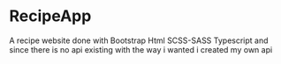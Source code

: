 # RecipeApp
A recipe website done with Bootstrap Html SCSS-SASS Typescript and since there is no api existing with the way i wanted i created my own api
